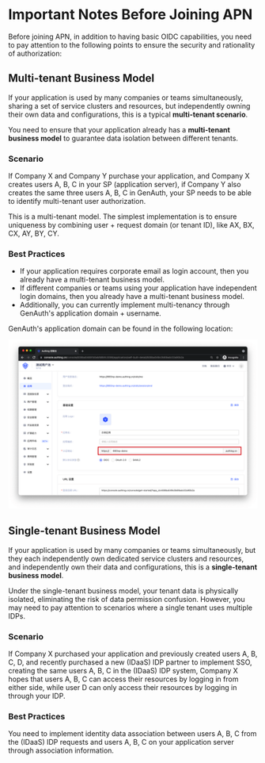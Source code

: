 # Important Notes Before Joining APN

<LastUpdated/>

Before joining APN, in addition to having basic OIDC capabilities, you need to pay attention to the following points to ensure the security and rationality of authorization:

## Multi-tenant Business Model

If your application is used by many companies or teams simultaneously, sharing a set of service clusters and resources, but independently owning their own data and configurations, this is a typical **multi-tenant scenario**.

You need to ensure that your application already has a **multi-tenant business model** to guarantee data isolation between different tenants.

### Scenario

If Company X and Company Y purchase your application, and Company X creates users A, B, C in your SP (application server), if Company Y also creates the same three users A, B, C in GenAuth, your SP needs to be able to identify multi-tenant user authorization.

This is a multi-tenant model. The simplest implementation is to ensure uniqueness by combining user + request domain (or tenant ID), like AX, BX, CX, AY, BY, CY.

### Best Practices

- If your application requires corporate email as login account, then you already have a multi-tenant business model.
- If different companies or teams using your application have independent login domains, then you already have a multi-tenant business model.
- Additionally, you can currently implement multi-tenancy through GenAuth's application domain + username.

GenAuth's application domain can be found in the following location:

![1-1](./images/1-1.png)

## Single-tenant Business Model

If your application is used by many companies or teams simultaneously, but they each independently own dedicated service clusters and resources, and independently own their data and configurations, this is a **single-tenant business model**.

Under the single-tenant business model, your tenant data is physically isolated, eliminating the risk of data permission confusion. However, you may need to pay attention to scenarios where a single tenant uses multiple IDPs.

### Scenario

If Company X purchased your application and previously created users A, B, C, D, and recently purchased a new (IDaaS) IDP partner to implement SSO, creating the same users A, B, C in the (IDaaS) IDP system, Company X hopes that users A, B, C can access their resources by logging in from either side, while user D can only access their resources by logging in through your IDP.

### Best Practices

You need to implement identity data association between users A, B, C from the (IDaaS) IDP requests and users A, B, C on your application server through association information.
